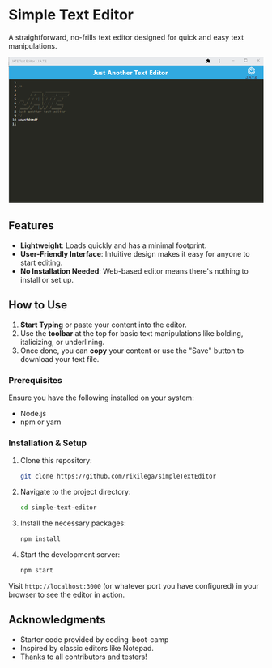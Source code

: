 # Simple Text Editor

A straightforward, no-frills text editor designed for quick and easy text manipulations.

<img src="client\assets\wordeditor.PNG" width="640px">

## Features

- **Lightweight**: Loads quickly and has a minimal footprint.
- **User-Friendly Interface**: Intuitive design makes it easy for anyone to start editing.
- **No Installation Needed**: Web-based editor means there's nothing to install or set up.

## How to Use

1. **Start Typing** or paste your content into the editor.
2. Use the **toolbar** at the top for basic text manipulations like bolding, italicizing, or underlining.
3. Once done, you can **copy** your content or use the "Save" button to download your text file.

### Prerequisites

Ensure you have the following installed on your system:

- Node.js
- npm or yarn

### Installation & Setup

1. Clone this repository:
    ```bash
    git clone https://github.com/rikilega/simpleTextEditor
    ```

2. Navigate to the project directory:
    ```bash
    cd simple-text-editor
    ```

3. Install the necessary packages:
    ```bash
    npm install
    ```

4. Start the development server:
    ```bash
    npm start
    ```

Visit `http://localhost:3000` (or whatever port you have configured) in your browser to see the editor in action.


## Acknowledgments

- Starter code provided by coding-boot-camp
- Inspired by classic editors like Notepad.
- Thanks to all contributors and testers!

